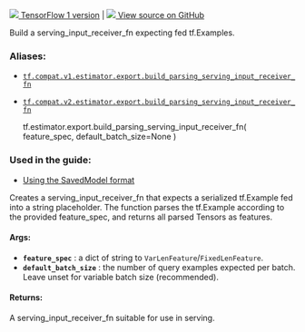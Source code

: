 [ ![](https://tensorflow.google.cn/images/tf_logo_32px.png) TensorFlow 1
version](/versions/r1.15/api_docs/python/tf/estimator/export/build_parsing_serving_input_receiver_fn)
|  [ ![](https://tensorflow.google.cn/images/GitHub-Mark-32px.png) View source
on GitHub
](https://github.com/tensorflow/estimator/tree/master/tensorflow_estimator/python/estimator/export/export.py)  
  
  
Build a serving_input_receiver_fn expecting fed tf.Examples.

### Aliases:

  * [`tf.compat.v1.estimator.export.build_parsing_serving_input_receiver_fn`](/api_docs/python/tf/estimator/export/build_parsing_serving_input_receiver_fn)
  * [`tf.compat.v2.estimator.export.build_parsing_serving_input_receiver_fn`](/api_docs/python/tf/estimator/export/build_parsing_serving_input_receiver_fn)

    
    
    tf.estimator.export.build_parsing_serving_input_receiver_fn(
        feature_spec,
        default_batch_size=None
    )
    

### Used in the guide:

  * [Using the SavedModel format](https://tensorflow.google.cn/guide/saved_model)

Creates a serving_input_receiver_fn that expects a serialized tf.Example fed
into a string placeholder. The function parses the tf.Example according to the
provided feature_spec, and returns all parsed Tensors as features.

#### Args:

  * **`feature_spec`** : a dict of string to `VarLenFeature`/`FixedLenFeature`.
  * **`default_batch_size`** : the number of query examples expected per batch. Leave unset for variable batch size (recommended).

#### Returns:

A serving_input_receiver_fn suitable for use in serving.

